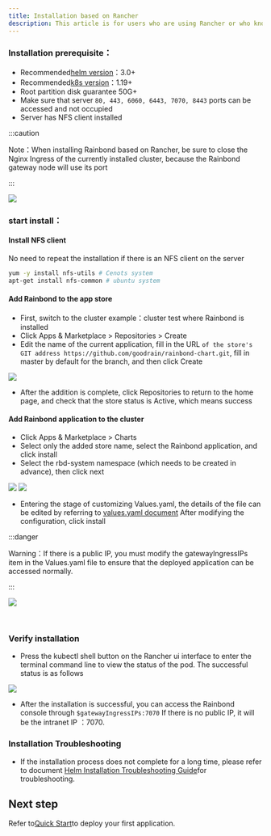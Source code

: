 ```yaml
---
title: Installation based on Rancher
description: This article is for users who are using Rancher or who know something about Rancher, refer to How to install Rainbond in Rancher
---
```




### Installation prerequisite：

- Recommended[helm version](https://helm.sh/docs/intro/install/)：3.0+
- Recommended[k8s version](https://kubernetes.io/)：1.19+
- Root partition disk guarantee 50G+
- Make sure that server `80, 443, 6060, 6443, 7070, 8443` ports can be accessed and not occupied
- Server has NFS client installed

:::caution

Note：When installing Rainbond based on Rancher, be sure to close the Nginx Ingress of the currently installed cluster, because the Rainbond gateway node will use its port

:::

<img src="https://pic.imgdb.cn/item/6232cf0a5baa1a80ab9bd96c.png" />

### start install：

#### Install NFS client

No need to repeat the installation if there is an NFS client on the server
```bash
yum -y install nfs-utils # Cenots system
apt-get install nfs-common # ubuntu system
```

#### Add Rainbond to the app store

- First, switch to the cluster example：cluster test where Rainbond is installed
- Click Apps & Marketplace > Repositories > Create
- Edit the name of the current application, fill in the URL `of the store's GIT address https://github.com/goodrain/rainbond-chart.git`, fill in master by default for the branch, and then click Create

<img src="https://pic.imgdb.cn/item/6232cf0a5baa1a80ab9bd964.png" />

- After the addition is complete, click Repositories to return to the home page, and check that the store status is Active, which means success



#### Add Rainbond application to the cluster

- Click Apps & Marketplace > Charts
- Select only the added store name, select the Rainbond application, and click install
- Select the rbd-system namespace (which needs to be created in advance), then click next

<img src="https://pic.imgdb.cn/item/6233e1235baa1a80abca3fc8.png" />

<img src="https://pic.imgdb.cn/item/6233e1235baa1a80abca3fe0.png" />

- Entering the stage of customizing Values.yaml, the details of the file can be edited by referring to [values.yaml document](../install-with-helm/vaules-config) After modifying the configuration, click install

:::danger

Warning：If there is a public IP, you must modify the gatewayIngressIPs item in the Values.yaml file to ensure that the deployed application can be accessed normally.

:::

<img src="https://pic.imgdb.cn/item/6233e1235baa1a80abca3fc2.png" />



​

### Verify installation

- Press the kubectl shell button on the Rancher ui interface to enter the terminal command line to view the status of the pod. The successful status is as follows

<img src="https://pic.imgdb.cn/item/6233e1235baa1a80abca3fd3.png" />

- After the installation is successful, you can access the Rainbond console through `$gatewayIngressIPs:7070` If there is no public IP, it will be the intranet IP ：7070.

### Installation Troubleshooting

- If the installation process does not complete for a long time, please refer to document [Helm Installation Troubleshooting Guide](/docs/installation/install-troubleshoot/helm-install-troubleshoot)for troubleshooting.

## Next step

Refer to[Quick Start](/docs/quick-start/getting-started/)to deploy your first application.
